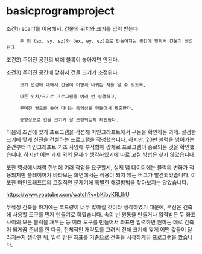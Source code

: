 # basicprogramproject

조건1) scanf를 이용해서, 건물의 위치와 크기를 입력 받는다.

         두 점 (sx, sy, sz)와 (ex, ey, ez)으로 만들어지는 공간에 맞춰서 건물이 생성된다.

조건2) 주어진 공간의 밖에 블록이 놓아지면 안된다.

조건3) 주어진 공간에 맞춰서 건물 크기가 조정된다.

         크기 변경에 대해서 건물이 어떻게 바뀌는 지를 알 수 있도록,

         다른 위치/크기로 프로그램을 여러 번 실행하고,

         꾸며진 월드를 돌아 다니는 동영상을 만들어서 제출한다.

         동영상으로 건물 크기가 잘 조정되는지 확인한다.

다음의 조건에 맞게 프로그램을 작성해 마인크래프트에서 구동을 확인하는 과제.
설정한 크기에 맞게 신전을 건설하는 프로그램을 작성했습니다. 하지만, 20만 블럭을 넘어가는 순간부터
마인크래프트 기초 사양에 부적합해 강제로 프로그램이 종료되는 것을 확인했습니다. 하지만 이는 과제 외의
문제라 생각하였기에 따로 고칠 방법은 찾지 않았습니다.

또한 영상에서처럼 한번에 여러 작업을 요구할시, 실제 맵 데이터에는 블럭의 변화가 적용되지만 플레이어가 
바라보는 화면에서는 적용이 되지 않는 버그가 발견되었습니다. 이 또한 마인크래프트의 고질적인 문제기에
특별한 해결방법을 찾아보지는 않았습니다.

https://www.youtube.com/watch?v=bKjbyKRLIhU

무작정 건축을 하기에는 코드량이 너무 많아질 것이라 생각하였기 때문에, 우선은 건축에 사용할 도구를 먼저
만들기로 하였습니다. 속이 빈 원통을 만들거나 입력받은 두 좌표 사이의 모든 블럭을 채우는 등 여러 도구를
만들어서 좌표만 입력하면 원하는 데로 건축이 되게끔 준비를 한 다음, 전체적인 개략도를 그려서 전체 크기에
맞게 어떤 값들이 달라지는지 생각한 뒤, 입력 받은 좌표를 기준으로 건축을 시작하게끔 프로그램을 짰습니다.
